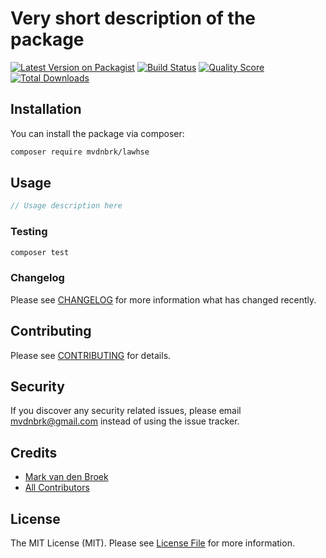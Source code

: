 # Very short description of the package

[![Latest Version on Packagist](https://img.shields.io/packagist/v/mvdnbrk/lawhse.svg?style=flat-square)](https://packagist.org/packages/mvdnbrk/lawhse)
[![Build Status](https://img.shields.io/travis/mvdnbrk/lawhse/master.svg?style=flat-square)](https://travis-ci.org/mvdnbrk/lawhse)
[![Quality Score](https://img.shields.io/scrutinizer/g/mvdnbrk/lawhse.svg?style=flat-square)](https://scrutinizer-ci.com/g/mvdnbrk/lawhse)
[![Total Downloads](https://img.shields.io/packagist/dt/mvdnbrk/lawhse.svg?style=flat-square)](https://packagist.org/packages/mvdnbrk/lawhse)

## Installation

You can install the package via composer:

```bash
composer require mvdnbrk/lawhse
```

## Usage

``` php
// Usage description here
```

### Testing

``` bash
composer test
```

### Changelog

Please see [CHANGELOG](CHANGELOG.md) for more information what has changed recently.

## Contributing

Please see [CONTRIBUTING](CONTRIBUTING.md) for details.

## Security

If you discover any security related issues, please email mvdnbrk@gmail.com instead of using the issue tracker.

## Credits

- [Mark van den Broek](https://github.com/mvdnbrk)
- [All Contributors](../../contributors)

## License

The MIT License (MIT). Please see [License File](LICENSE.md) for more information.
